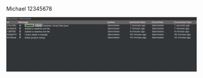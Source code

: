Michael 12345678

![History](https://github.com/mdblanchette/comp3111-lab1-2022f/blob/master/eclipse-workspace/Lab1/Screenshot%202022-09-16%20at%202.56.30%20PM.png)